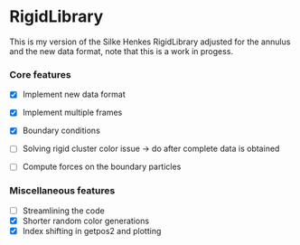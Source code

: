 # RigidLibrary
This is my version of the Silke Henkes RigidLibrary adjusted for the annulus and the new data format, note that this is a work in progess.
### Core features
- [x] Implement new data format
- [x] Implement multiple frames
- [x] Boundary conditions
- [ ] Solving rigid cluster color issue &rarr; do after complete data is obtained
- [ ] Compute forces on the boundary particles



### Miscellaneous features
- [ ] Streamlining the code
- [x] Shorter random color generations 
- [x] Index shifting in getpos2 and plotting
